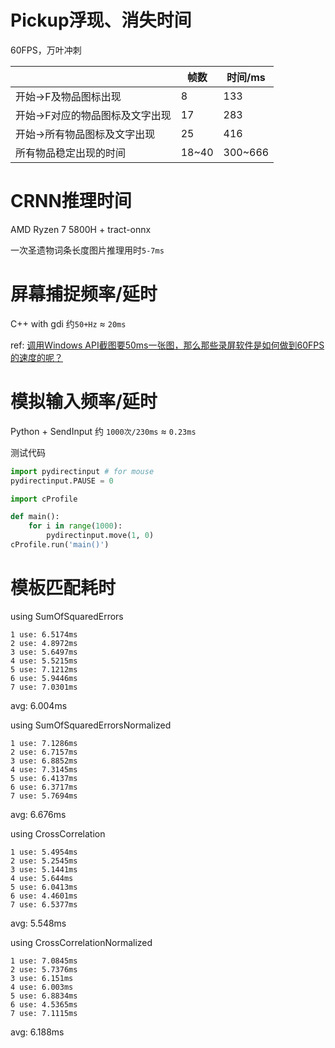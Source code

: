 # Pickup浮现、消失时间

60FPS，万叶冲刺

||帧数|时间/ms|
|-|-|-|
|开始->F及物品图标出现|8|133|
|开始->F对应的物品图标及文字出现|17|283|
|开始->所有物品图标及文字出现|25|416|
|所有物品稳定出现的时间|18~40|300~666|

# CRNN推理时间

AMD Ryzen 7 5800H + tract-onnx

一次圣遗物词条长度图片推理用时`5-7ms`


# 屏幕捕捉频率/延时

C++ with gdi 约`50+Hz` ≈ `20ms` 

ref: [调用Windows API截图要50ms一张图，那么那些录屏软件是如何做到60FPS的速度的呢？](https://www.zhihu.com/question/267207676/answer/320151035)

# 模拟输入频率/延时

Python + SendInput 约 `1000次/230ms` ≈ `0.23ms`

测试代码
```python
import pydirectinput # for mouse
pydirectinput.PAUSE = 0

import cProfile

def main():
    for i in range(1000):
        pydirectinput.move(1, 0)
cProfile.run('main()')
```

# 模板匹配耗时

using SumOfSquaredErrors
```
1 use: 6.5174ms
2 use: 4.8972ms
3 use: 5.6497ms
4 use: 5.5215ms
5 use: 7.1212ms
6 use: 5.9446ms
7 use: 7.0301ms
```
avg: 6.004ms

using SumOfSquaredErrorsNormalized
```
1 use: 7.1286ms
2 use: 6.7157ms
3 use: 6.8852ms
4 use: 7.3145ms
5 use: 6.4137ms
6 use: 6.3717ms
7 use: 5.7694ms
```
avg: 6.676ms

using CrossCorrelation
```
1 use: 5.4954ms
2 use: 5.2545ms
3 use: 5.1441ms
4 use: 5.644ms
5 use: 6.0413ms
6 use: 4.4601ms
7 use: 6.5377ms
```
avg: 5.548ms

using CrossCorrelationNormalized
```
1 use: 7.0845ms
2 use: 5.7376ms
3 use: 6.151ms
4 use: 6.003ms
5 use: 6.8834ms
6 use: 4.5365ms
7 use: 7.1115ms
```
avg: 6.188ms